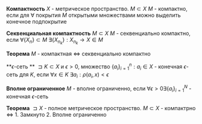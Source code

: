 **Компактность**
	$X$ - метрическое пространство. $M \subset X$
	$M$ - компактно, если для $\forall$ покрытия $M$ открытыми множествами можно выделить конечное подпокрытие

**Секвенциальная компактность**
	$M \subset X$
	$M$ - секвенциально компактно, если $\forall \left\{ X_{n} \right\}\subset M\ \exists \left\{ X_{n_{k}} \right\}: X_{n_{k}} \to X \in M$

**Теорема**
	$M$ - компактная $\iff$ секвенциально компактно

**$\epsilon$-сеть **
	$\sqsupset  K \subset X$ и $\epsilon > 0$, множество $\left\{ a_{i} \right\}^{n}_{i = 1}: a_{i} \in X$ - конечная $\epsilon$-сеть для $K$, если $\forall x \in K\ \exists a_{i}: \rho \left( a_{i}, x \right) < \epsilon$

**Вполне ограниченное**
	$M$ - вполне ограниченно, если $\forall \epsilon > 0 \exists \left\{ a_{i} \right\}^{N}_{i = 1}$ - конечная $\epsilon$-сеть

**Теорема**
	$\sqsupset X$ - полное метрическое пространство.
	$M \subset X$ - компактрно $\iff$
		1. Замкнуто
		2. Вполне ограниченно